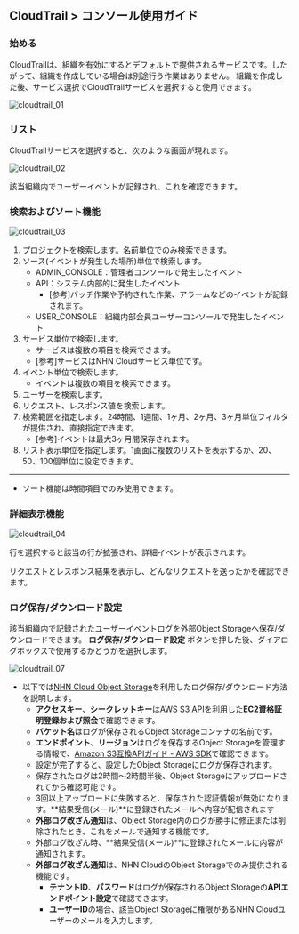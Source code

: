 ## CloudTrail > コンソール使用ガイド

### 始める
CloudTrailは、組織を有効にするとデフォルトで提供されるサービスです。したがって、組織を作成している場合は別途行う作業はありません。
組織を作成した後、サービス選択でCloudTrailサービスを選択すると使用できます。

![cloudtrail_01](https://static.toastoven.net/prod_cloudtrail/IMG01_JA.png)

### リスト

CloudTrailサービスを選択すると、次のような画面が現れます。

![cloudtrail_02](https://static.toastoven.net/prod_cloudtrail/IMG02_JA.png)

該当組織内でユーザーイベントが記録され、これを確認できます。

### 検索およびソート機能

![cloudtrail_03](https://static.toastoven.net/prod_cloudtrail/IMG03_JA.png)

1. プロジェクトを検索します。名前単位でのみ検索できます。
2. ソース(イベントが発生した場所)単位で検索します。
    - ADMIN_CONSOLE：管理者コンソールで発生したイベント
    - API：システム内部的に発生したイベント 
        - [参考]パッチ作業や予約された作業、アラームなどのイベントが記録されます。
    - USER_CONSOLE：組織内部会員ユーザーコンソールで発生したイベント
3. サービス単位で検索します。 
    - サービスは複数の項目を検索できます。
    - [参考]サービスはNHN Cloudサービス単位です。
4. イベント単位で検索します。
    - イベントは複数の項目を検索できます。
5. ユーザーを検索します。
6. リクエスト、レスポンス値を検索します。
7. 検索範囲を指定します。24時間、1週間、1ヶ月、2ヶ月、3ヶ月単位フィルタが提供され、直接指定できます。
    - [参考]イベントは最大3ヶ月間保存されます。
8. リスト表示単位を指定します。1画面に複数のリストを表示するか、20、50、100個単位に設定できます。

---

* ソート機能は時間項目でのみ使用できます。

### 詳細表示機能

![cloudtrail_04](https://static.toastoven.net/prod_cloudtrail/IMG04_JA.png)

行を選択すると該当の行が拡張され、詳細イベントが表示されます。

リクエストとレスポンス結果を表示し、どんなリクエストを送ったかを確認できます。


### ログ保存/ダウンロード設定
該当組織内で記録されたユーザーイベントログを外部Object Storageへ保存/ダウンロードできます。
**ログ保存/ダウンロード設定** ボタンを押した後、ダイアログボックスで使用するかどうかを選択します。

![cloudtrail_07](https://static.toastoven.net/prod_cloudtrail/IMG07_JA.png)

* 以下では[NHN Cloud Object Storage](/Storage/Object%20Storage/ko/Overview/)を利用したログ保存/ダウンロード方法を説明します。
    * **アクセスキー**、**シークレットキー**は[AWS S3 API](/Storage/Object%20Storage/ko/s3-api-guide/#_1)を利用した**EC2資格証明登録および照会**で確認できます。
    * **バケット名**はログが保存されるObject Storageコンテナの名前です。
    * **エンドポイント**、**リージョン**はログを保存するObject Storageを管理する情報で、[Amazon S3互換APIガイド - AWS SDK](/Storage/Object%20Storage/ko/s3-api-guide#aws-sdk)で確認できます。
    * 設定が完了すると、設定したObject Storageにログが保存されます。
    * 保存されたログは2時間～2時間半後、Object Storageにアップロードされてから確認可能です。
    * 3回以上アップロードに失敗すると、保存された認証情報が無効になります。**結果受信(メール)**に登録されたメールへ内容が配信されます
    * **外部ログ改ざん通知**は、Object Storage内のログが勝手に修正または削除されたとき、これをメールで通知する機能です。 
    * 外部ログ改ざん時、**結果受信(メール)**に登録されたメールに内容が通知されます。
    * **外部ログ改ざん通知**は、NHN CloudのObject Storageでのみ提供される機能です。
        * **テナントID**、**パスワード**はログが保存されるObject Storageの**APIエンドポイント設定**で確認できます。
        * **ユーザーID**の場合、該当Object Storageに権限があるNHN Cloudユーザーのメールを入力します。
